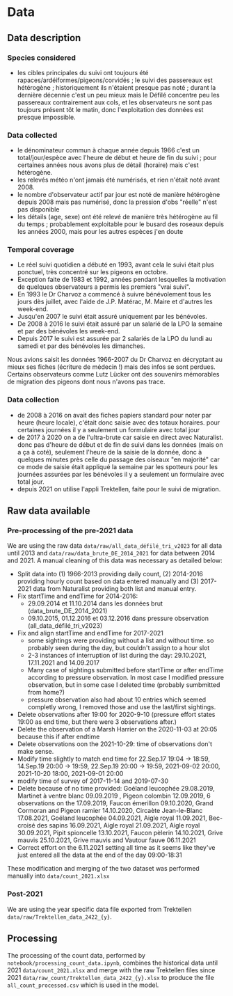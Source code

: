 # Data

## Data description

### Species considered

- les cibles principales du suivi ont toujours été rapaces/ardéiformes/pigeons/corvidés ; le suivi des passereaux est hétérogène ; historiquement ils n'étaient presque pas noté ; durant la dernière décennie c'est un peu mieux mais le Défilé concentre peu les passereaux contrairement aux cols, et les observateurs ne sont pas toujours présent tôt le matin, donc l'exploitation des données est presque impossible.

### Data collected

- le dénominateur commun à chaque année depuis 1966 c'est un total/jour/espèce avec l'heure de début et heure de fin du suivi ; pour certaines années nous avons plus de détail (horaire) mais c'est hétérogène.
- les relevés météo n'ont jamais été numérisés, et rien n'était noté avant 2008.
- le nombre d'observateur actif par jour est noté de manière hétérogène depuis 2008 mais pas numérisé, donc la pression d'obs "réelle" n'est pas disponible
- les détails (age, sexe) ont été relevé de manière très hétérogène au fil du temps ; probablement exploitable pour le busard des roseaux depuis les années 2000, mais pour les autres espèces j'en doute

### Temporal coverage

- Le réel suivi quotidien a débuté en 1993, avant cela le suivi était plus ponctuel, très concentré sur les pigeons en octobre.
- Exception faite de 1983 et 1992, années pendant lesquelles la motivation de quelques observateurs a permis les premiers "vrai suivi".
- En 1993 le Dr Charvoz a commencé à suivre bénévolement tous les jours dès juillet, avec l'aide de J.P. Matérac, M. Maire et d'autres les week-end.
- Jusqu'en 2007 le suivi était assuré uniquement par les bénévoles.
- De 2008 à 2016 le suivi était assuré par un salarié de la LPO la semaine et par des bénévoles les week-end.
- Depuis 2017 le suivi est assurée par 2 salariés de la LPO du lundi au samedi et par des bénévoles les dimanches.

Nous avions saisit les données 1966-2007 du Dr Charvoz en décryptant au mieux ses fiches (écriture de médecin !) mais des infos se sont perdues.
Certains observateurs comme Lutz Lücker ont des souvenirs mémorables de migration des pigeons dont nous n'avons pas trace.

### Data collection

- de 2008 à 2016 on avait des fiches papiers standard pour noter par heure (heure locale), c'était donc saisie avec des totaux horaires. pour certaines journées il y a seulement un formulaire avec total jour
- de 2017 à 2020 on a de l'ultra-brute car saisie en direct avec Naturalist. donc pas d'heure de début et de fin de suivi dans les données (mais on a ça à coté), seulement l'heure de la saisie de la donnée, donc à quelques minutes près celle du passage des oiseaux "en majorité" car ce mode de saisie était appliqué la semaine par les spotteurs pour les journées assurées par les bénévoles il y a seulement un formulaire avec total jour.
- depuis 2021 on utilise l'appli Trektellen, faite pour le suivi de migration.

## Raw data available

### Pre-processing of the pre-2021 data

We are using the raw data `data/raw/all_data_défilé_tri_v2023` for all data until 2013 and `data/raw/data_brute_DE_2014_2021` for data between 2014 and 2021. A manual cleaning of this data was necessary as detailed below:

- Split data into (1) 1966-2013 providing daily count, (2) 2014-2016 providing hourly count based on data entered manually and (3) 2017-2021 data from Naturalist providing both list and manual entry.
- Fix startTime and endTime for 2014-2016:
  - 29.09.2014 et 11.10.2014 dans les données brut (data_brute_DE_2014_2021)
  - 09.10.2015, 01.12.2016 et 03.12.2016 dans pressure observation (all_data_défilé_tri_v2023)
- Fix and align startTime and endTime for 2017-2021
  - some sightings were providing without a list and without time. so probably seen during the day, but couldn't assign to a hour slot
  - 2-3 instances of interruption of list during the day: 29.10.2021, 17.11.2021 and 14.09.2017
  - Many case of sightings submitted before startTime or after endTime according to pressure observation. In most case I modified pressure observation, but in some case I deleted time (probably sumbmitted from home?)
  - pressure observation also had about 10 entries which seemed completly wrong, I removed those and use the last/first sightings.
- Delete observations after 19:00 for 2020-9-10 (pressure effort states 19:00 as end time, but there were 3 observations after.)
- Delete the observation of a Marsh Harrier on the 2020-11-03 at 20:05 because this if after endtime
- Delete observations oon the 2021-10-29: time of observations don't make sense.
- Modify time slightly to match end time for 22.Sep.17 19:04 -> 18:59, 14.Sep.19 20:00 -> 19:59, 22.Sep.19 20:00 -> 19:59, 2021-09-02 20:00, 2021-10-20 18:00, 2021-09-01 20:00
- modify time of survey of 2017-11-14 and 2019-07-30
- Delete because of no time provided: Goéland leucophée 29.08.2019, Martinet à ventre blanc 09.09.2019 , Pigeon colombin 12.09.2019, 6 observations on the 17.09.2019, Faucon émerillon 09.10.2020, Grand Cormoran and Pigeon ramier 14.10.2020, Circaète Jean-le-Blanc 17.08.2021, Goéland leucophée 04.09.2021, Aigle royal 11.09.2021, Bec-croisé des sapins 16.09.2021, Aigle royal 21.09.2021, Aigle royal 30.09.2021, Pipit spioncelle 13.10.2021, Faucon pèlerin 14.10.2021, Grive mauvis 25.10.2021, Grive mauvis and Vautour fauve 06.11.2021
- Correct effort on the 6.11.2021 setting all time as it seems like they've just entered all the data at the end of the day 09:00-18:31

These modification and merging of the two dataset was performed manually into `data/count_2021.xlsx`

### Post-2021

We are using the year specific data file exported from Trektellen `data/raw/Trektellen_data_2422_{y}`.

## Processing

The processing of the count data, performed by `notebook/processing_count_data.ipynb`, combines the historical data until 2021 `data/count_2021.xlsx` and merge with the raw Trektellen files since 2021 `data/raw_count/Trektellen_data_2422_{y}.xlsx` to produce the file `all_count_processed.csv` which is used in the model.
